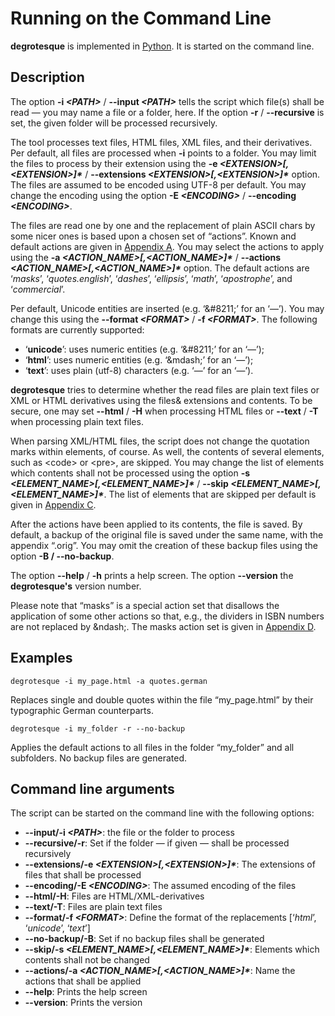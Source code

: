 Running on the Command Line
===========================

__degrotesque__ is implemented in [Python](https://www.python.org/). It is started on the command line.


Description
-----------

The option __-i _&lt;PATH&gt;___ / __--input _&lt;PATH&gt;___ tells the script which file(s) shall be read &mdash; you may name a file or a folder, here. If the option __-r__ / __--recursive__ is set, the given folder will be processed recursively.

The tool processes text files, HTML files, XML files, and their derivatives. Per default, all files are processed when **-i**  points to a folder. You may limit the files to process by their extension using the __-e _&lt;EXTENSION&gt;[,&lt;EXTENSION&gt;]\*___ / __--extensions _&lt;EXTENSION&gt;[,&lt;EXTENSION&gt;]*___ option. The files are assumed to be encoded using UTF-8 per default. You may change the encoding using the option __-E _&lt;ENCODING&gt;___ / __--encoding _&lt;ENCODING&gt;___.

The files are read one by one and the replacement of plain ASCII chars by some nicer ones is based upon a chosen set of &ldquo;actions&rdquo;. Known and default actions are given in [Appendix A](appendixA.md). You may select the actions to apply using the __-a _&lt;ACTION_NAME&gt;[,&lt;ACTION_NAME&gt;]*___ / __--actions _&lt;ACTION_NAME&gt;[,&lt;ACTION_NAME&gt;]\*___ option. The default actions are &#8216;_masks_&#8217;, &#8216;_quotes.english_&#8217;, &#8216;_dashes_&#8217;, &#8216;_ellipsis_&#8217;, &#8216;_math_&#8217;, &#8216;_apostrophe_&#8217;, and &#8216;_commercial_&#8217;.

Per default, Unicode entities are inserted (e.g. &#8216;&amp;#8211;&#8217; for an &#8216;&mdash;&#8217;). You may change this using the __--format _&lt;FORMAT&gt;___ / __-f _&lt;FORMAT&gt;___. The following formats are currently supported:

* &#8216;__unicode__&#8217;: uses numeric entities (e.g. &#8216;&amp;#8211;&#8217; for an &#8216;&mdash;&#8217;);
* &#8216;__html__&#8217;: uses numeric entities (e.g. &#8216;&amp;mdash;&#8217; for an &#8216;&mdash;&#8217;);
* &#8216;__text__&#8217;: uses plain (utf-8) characters (e.g. &#8216;—&#8217; for an &#8216;&mdash;&#8217;).


__degrotesque__ tries to determine whether the read files are plain text files or XML or HTML derivatives using the files&amp; extensions and contents. To be secure, one may set __--html__ / __-H__ when processing HTML files or __--text__ / __-T__ when processing plain text files.

When parsing XML/HTML files, the script does not change the quotation marks within elements, of course. As well, the contents of several elements, such as &lt;code&gt; or &lt;pre&gt;, are skipped. You may change the list of elements which contents shall not be processed using the option __-s _&lt;ELEMENT_NAME&gt;[,&lt;ELEMENT_NAME&gt;]*___ / __--skip _&lt;ELEMENT_NAME&gt;[,&lt;ELEMENT_NAME&gt;]\*___. The list of elements that are skipped per default is given in [Appendix C](appendixC.md).

After the actions have been applied to its contents, the file is saved. By default, a backup of the original file is saved under the same name, with the appendix &ldquo;.orig&rdquo;. You may omit the creation of these backup files using the option __-B / --no-backup__.

The option __--help__ / __-h__ prints a help screen. The option __--version__ the __degrotesque&apos;s__ version number.

Please note that &ldquo;masks&rdquo; is a special action set that disallows the application of some other actions so that, e.g., the dividers in ISBN numbers are not replaced by &amp;ndash;. The masks action set is given in [Appendix D](appendixD.md).

Examples
--------

```console
degrotesque -i my_page.html -a quotes.german
```

Replaces single and double quotes within the file &ldquo;my_page.html&rdquo; by their typographic German counterparts.

```console
degrotesque -i my_folder -r --no-backup
```

Applies the default actions to all files in the folder &ldquo;my_folder&rdquo; and all subfolders. No backup files are generated.


Command line arguments
----------------------

The script can be started on the command line with the following options:

* __--input/-i _&lt;PATH&gt;___: the file or the folder to process
* __--recursive/-r__: Set if the folder &mdash; if given &mdash; shall be processed recursively
* __--extensions/-e _&lt;EXTENSION&gt;[,&lt;EXTENSION&gt;]*___: The extensions of files that shall be processed
* __--encoding/-E _&lt;ENCODING&gt;___: The assumed encoding of the files
* __--html/-H__: Files are HTML/XML-derivatives
* __--text/-T__: Files are plain text files
* __--format/-f _&lt;FORMAT&gt;___: Define the format of the replacements [&#8216;_html_&#8217;, &#8216;_unicode_&#8217;, &#8216;_text_&#8217;]
* __--no-backup/-B__: Set if no backup files shall be generated
* __--skip/-s _&lt;ELEMENT_NAME&gt;[,&lt;ELEMENT_NAME&gt;]*___: Elements which contents shall not be changed
* __--actions/-a _&lt;ACTION_NAME&gt;[,&lt;ACTION_NAME&gt;]*___: Name the actions that shall be applied
* __--help__: Prints the help screen
* __--version__: Prints the version

